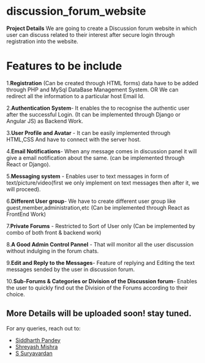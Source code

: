 # discussion_forum_website
**Project Details**
We are going to create a Discussion forum website in which user can discuss related to their interest after secure login through registration into the website. 
# Features to be include

1.**Registration** (Can be created through HTML forms) data have to be added through PHP and MySql DataBase Management System. OR We can redirect all the information to a particular host Email Id.

2.**Authentication System**- It enables the to recognise the authentic user after the successful Login. (It can be implemented through Django or Angular JS) as Backend Work.

3.**User Profile and Avatar** - It can be easily implemented through HTML,CSS And have to connect with the server host.

4.**Email Notifications**- When any message comes in discussion panel it will give a email  notification about the same. (can be implemented through React or Django).

5.**Messaging system** - Enables user to text messages in form of text/picture/video(first we only implement on text messages then after it, we will proceed).

6.**Different User group**- We have to create different user group like guest,member,administration,etc (Can be implemented through React as FrontEnd Work)

7.**Private Forums** - Restricted to Sort of User only (Can be implemented by combo of both front & backend work)

8.**A Good Admin Control Pannel** - That will monitor all the user discussion without indulging in the forum chats.

9.**Edit and Reply to the Messages**-  Feature of replying and Editing the text messages sended by the user in discussion forum.

10.**Sub-Forums & Categories or Division of the Discussion forum**- Enables the user to quickly find out the Division of the Forums according to their choice.

## More Details will be uploaded soon! stay tuned.
For any queries, reach out to:
* [Siddharth Pandey](mailto:siddharth25pandey@gmail.com)
* [Shreyash Mishra](mailto:shreyashm1601@gmail.com)
* [S Suryavardan](mailto:suryavardan17@gmail.com)
